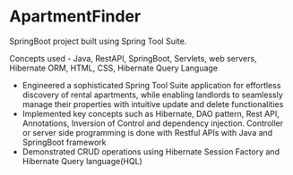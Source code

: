 # ApartmentFinder
SpringBoot project built using Spring Tool Suite.

Concepts used - Java, RestAPI, SpringBoot, Servlets, web servers, Hibernate ORM, HTML, CSS, Hibernate Query Language
* Engineered a sophisticated Spring Tool Suite application for effortless discovery of rental apartments, while enabling landlords to seamlessly manage     their properties with intuitive update and delete functionalities
* Implemented key concepts such as Hibernate, DAO pattern, Rest API, Annotations, Inversion of Control and dependency injection. Controller or server side programming is done with Restful APIs with Java and SpringBoot framework
* Demonstrated CRUD operations using Hibernate Session Factory and Hibernate Query language(HQL)
